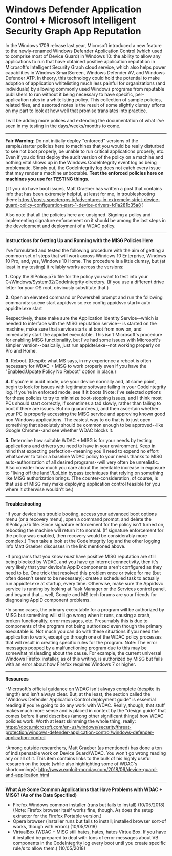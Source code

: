 # Windows Defender Application Control + Microsoft Intelligent Security Graph App Reputation

In the Windows 1709 release last year, Microsoft introduced a new feature to the newly-renamed Windows Defender Application Control (which used to comprise most of Device Guard) in Windows 10: the ability to allow any applications to run that have obtained positive application reputation in Microsoft's Intelligent Security Graph cloud service, which also helps power capabilities in Windows SmartScreen, Windows Defender AV, and Windows Defender ATP. In theory, this technology could hold the potential to make adoption of application whitelisting much less painful for organizations (and individuals) by allowing commonly used Windows programs from reputable publishers to run without it being necessary to have specific, per-application rules in a whitelisting policy. This collection of sample policies, related files, and assorted notes is the result of some slightly clumsy efforts on my part to look at how well that promise translates into practice.  

I will be adding more polices and extending the documentation of what I've seen in my testing in the days/weeks/months to come. 
______________________________________________________________________________
**Fair Warning**: Do not initially deploy "enforced" versions of the sample/starter policies here to machines that you would be really disturbed to see not boot properly, be unable to run critical applications properly, etc. Even if you do first deploy the audit version of the policy on a machine and nothing vital shows up in the Windows CodeIntegrity event log as being problematic. Simply put, the CodeIntegrity log does not catch every issue that may render a machine unbootable. **Test the enforced policies here on machines you use for TESTING things.** 
  
( If you do have boot issues, Matt Graeber has written a post that contains info that has been extremely helpful, at least for me, in troubleshooting them: https://posts.specterops.io/adventures-in-extremely-strict-device-guard-policy-configuration-part-1-device-drivers-fd1a281b35a8 )  

Also note that all the policies here are unsigned. Signing a policy and implementing signature enforcement on it should be among the last steps in the development and deployment of a WDAC policy.  
____________________________________________________________________________
**Instructions for Getting Up and Running with the MISG Policies Here**

I've formulated and tested the following procedure with the aim of getting a common set of steps that will work across Windows 10 Enterprise, Windows 10 Pro, and, yes, Windows 10 Home. The procedure is a little clumsy, but (at least in my testing) it reliably works across the versions:

**1.** Copy the SIPolicy.p7b file for the policy you want to test into your C:/Windows/System32/CodeIntegrity directory. (If you use a different drive letter for your OS root, obviously substitute that.)

**2.** Open an elevated command or Powershell prompt and run the following commands:
      sc.exe start appidsvc
      sc.exe config appidsvc start= auto
      appidtel.exe start
      
Respectively, these make sure the Application Identity Service--which is needed to interface with the MISG reputation service-- is started on the machine, make sure that service starts at boot from now on, and immediately start the appidtel executable. This isn't Microsoft's procedure for enabling MISG functionality, but I've had some issues with Microsoft's simpler version--basically, just run appidtel.exe--not working properly on Pro and Home.

**3.** Reboot. (Despite what MS says, in my experience a reboot is often necessary for WDAC + MISG to work properly even if you have the "Enabled:Update Policy No Reboot" option in place.)  

**4.** If you're in audit mode, use your device normally and, at some point, begin to look for issues with legitimate software failing in your CodeIntegrity log. If you're in enforced mode,  see if it boots (Note: I've selected options for these policies to try to minimize boot-stopping issues, and I think most PCs should start correctly, if sometimes a tad slowly, rather than failing to boot if there are issues. But no guarantees.), and then ascertain whether your PC is properly accessing the MISG service and approving known good non-Windows applications.  The easiest way to do that is to just open something that absolutely should be common enough to be approved--like Google Chrome--and see whether WDAC blocks it.

**5.** Determine how suitable WDAC + MISG is for your needs by testing applications and drivers you need to have in your environment. Keep in mind that expecting perfection--meaning you'll need to expend no effort whatsoever to tailor a baseline WDAC policy to your needs thanks to MISG auto-authorization of all desired programs--will very often be unrealistic. Also consider how much you care about the inevitable increase in exposure to "living off the land"/LoLbin bypass techniques that relying on something like MISG authorization brings. (The counter-consideration, of course, is that use of MISG may make deploying application control feasible for you where it otherwise wouldn't be.)  
____________________________________________________________________________
**Troubleshooting**

-If your device has trouble booting, access your advanced boot options menu (or a recovery menu), open a command prompt, and delete the SIPolicy.p7b file. Since signature enforcement for the policy isn't turned on, rebooting the machine will return it to normal. (If signature enforcement for the policy was enabled, then recovery would be considerably more complex.) Then take a look at the CodeIntegrity log and the other logging info Matt Graeber discusses in the link mentioned above.  

-If programs that you know *must* have positive MISG reputation are still being blocked by WDAC, and you have go Internet connectivity, then it's very likely that your device's AppID components aren't configured as they need to be. One trick that resolved this problem once or twice for me (but often doesn't seem to be necessary): create a scheduled task to actually run appidtel.exe at startup, every time. Otherwise, make sure the Appidsvc service is running by looking at Task Manager or the Services control panel, and beyond that... well, Google and MS tech forums are your friends for diagnosing AppID component problems.   

-In some cases, the primary executable for a program will be authorized by MISG but something will still go wrong when it runs, causing a crash, broken functionality, error messages, etc. Presumably this is due to components of the program not being authorized even though the primary executable is. Not much you can do with these situations if you need the application to work, except go through one of the WDAC policy processes that will result in creating specific rules for the program. Note: The error messages popped by a malfunctioning program due to this may be somewhat misleading about the cause. For example, the current universal Windows Firefox installer, as of this writing, is authorized by MISG but fails with an error about how Firefox requires Windows 7 or higher.       

____________________________________________________________________________
**Resources**

-Microsoft's official guidance on WDAC isn't always complete (despite its length) and isn't always clear.  But, at the least, the section called the "Windows Defender Application Control deployment guide" is essential reading if you're going to do any work with WDAC. Really, though, that stuff makes much more sense and is placed in context by the "design guide" that comes before it and describes (among other significant things) how WDAC policies work. Worth at least skimming the whole thing, really: https://docs.microsoft.com/en-us/windows/security/threat-protection/windows-defender-application-control/windows-defender-application-control

-Among outside researchers, Matt Graeber (as mentioned) has done a ton of indispensable work on Device Guard/WDAC. You won't go wrong reading any or all of it. This item contains links to the bulk of his highly useful research on the topic (while also highlighting some of WDAC's shortcomings): http://www.exploit-monday.com/2018/06/device-guard-and-application.html

____________________________________________________________________________
**What Are Some Common Applications that Have Problems with WDAC + MISG?  (As of the Date Specified)**

- Firefox Windows common installer (runs but fails to install) (10/05/2018)
(Note: Firefox browser itself works fine, though. As does the setup extractor for the Firefox Portable version.)
- Opera browser (installer runs but fails to install; installed browser sort-of works, though with errors) (10/05/2018)
- VirtualBox (WDAC + MISG still hates, hates, hates VirtualBox. If you have it installed be prepared to deal with tons of error messages about VB components in the CodeIntegrity log every boot until you create specific rule/s to allow them.) (10/05/2018) 


 


